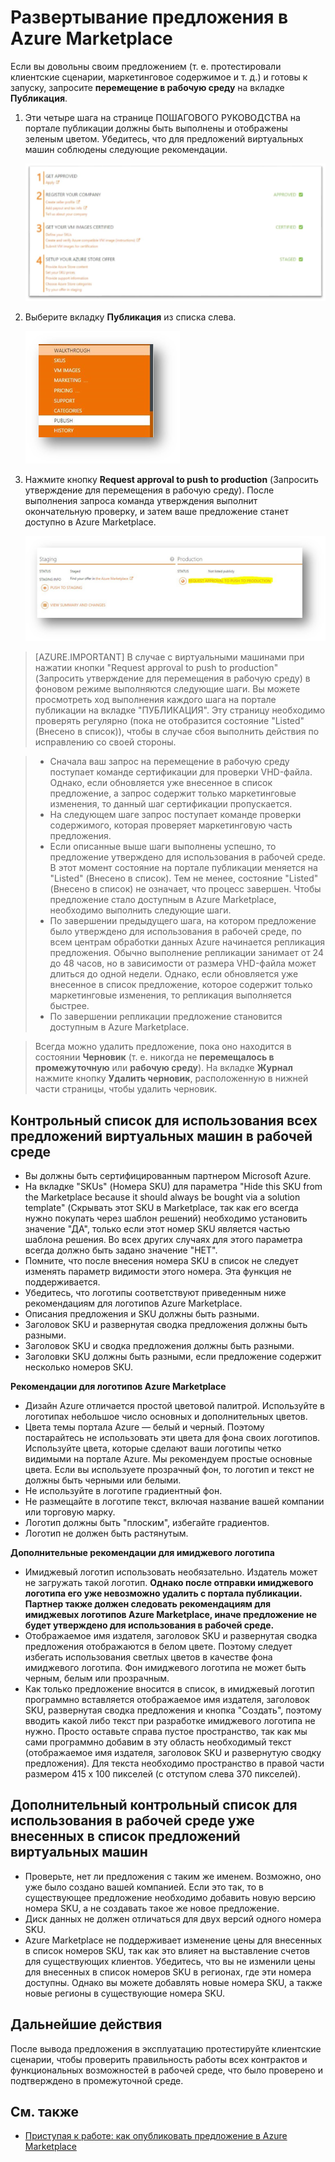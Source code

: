 <properties
   pageTitle="Развертывание предложения в Azure Marketplace | Microsoft Azure"
   description="Дополнительные сведения и пошаговое руководство по развертыванию предложения, например образа виртуальной машины, службы для разработчиков, службы данных и т. д., в Azure Marketplace."
   services="marketplace-publishing"
   documentationCenter=""
   authors="HannibalSII"
   manager=""
   editor=""/>

<tags
   ms.service="marketplace"
   ms.devlang="na"
   ms.topic="article"
   ms.tgt_pltfrm="na"
   ms.workload="na"
   ms.date="08/02/2016"
   ms.author="hascipio" />

# Развертывание предложения в Azure Marketplace
Если вы довольны своим предложением (т. е. протестировали клиентские сценарии, маркетинговое содержимое и т. д.) и готовы к запуску, запросите **перемещение в рабочую среду** на вкладке **Публикация**.

1. Эти четыре шага на странице ПОШАГОВОГО РУКОВОДСТВА на портале публикации должны быть выполнены и отображены зеленым цветом. Убедитесь, что для предложений виртуальных машин соблюдены следующие рекомендации.

    ![рисунок][img-pubportal-walkthru-checked]

2. Выберите вкладку **Публикация** из списка слева.

    ![рисунок][img-pubportal-menu-publish]

3. Нажмите кнопку **Request approval to push to production** (Запросить утверждение для перемещения в рабочую среду). После выполнения запроса команда утверждения выполнит окончательную проверку, и затем ваше предложение станет доступно в Azure Marketplace.

    ![рисунок][img-pubportal-publish-pushproduction]

>[AZURE.IMPORTANT] В случае с виртуальными машинами при нажатии кнопки "Request approval to push to production" (Запросить утверждение для перемещения в рабочую среду) в фоновом режиме выполняются следующие шаги. Вы можете просмотреть ход выполнения каждого шага на портале публикации на вкладке "ПУБЛИКАЦИЯ". Эту страницу необходимо проверять регулярно (пока не отобразится состояние "Listed" (Внесено в список)), чтобы в случае сбоя выполнить действия по исправлению со своей стороны.

> - Сначала ваш запрос на перемещение в рабочую среду поступает команде сертификации для проверки VHD-файла. Однако, если обновляется уже внесенное в список предложение, а запрос содержит только маркетинговые изменения, то данный шаг сертификации пропускается.
> - На следующем шаге запрос поступает команде проверки содержимого, которая проверяет маркетинговую часть предложения.
> - Если описанные выше шаги выполнены успешно, то предложение утверждено для использования в рабочей среде. В этот момент состояние на портале публикации меняется на "Listed" (Внесено в список). Тем не менее, состояние "Listed" (Внесено в список) не означает, что процесс завершен. Чтобы предложение стало доступным в Azure Marketplace, необходимо выполнить следующие шаги.
> - По завершении предыдущего шага, на котором предложение было утверждено для использования в рабочей среде, по всем центрам обработки данных Azure начинается репликация предложения. Обычно выполнение репликации занимает от 24 до 48 часов, но в зависимости от размера VHD-файла может длиться до одной недели. Однако, если обновляется уже внесенное в список предложение, которое содержит только маркетинговые изменения, то репликация выполняется быстрее.
> - По завершении репликации предложение становится доступным в Azure Marketplace.

> Всегда можно удалить предложение, пока оно находится в состоянии **Черновик** (т. е. никогда не **перемещалось в промежуточную** или **рабочую среду**). На вкладке **Журнал** нажмите кнопку **Удалить черновик**, расположенную в нижней части страницы, чтобы удалить черновик.


## Контрольный список для использования всех предложений виртуальных машин в рабочей среде

- Вы должны быть сертифицированным партнером Microsoft Azure.
- На вкладке "SKUs" (Номера SKU) для параметра "Hide this SKU from the Marketplace because it should always be bought via a solution template" (Скрывать этот SKU в Marketplace, так как его всегда нужно покупать через шаблон решений) необходимо установить значение "ДА", только если этот номер SKU является частью шаблона решения. Во всех других случаях для этого параметра всегда должно быть задано значение "НЕТ".
- Помните, что после внесения номера SKU в список не следует изменять параметр видимости этого номера. Эта функция не поддерживается.
- Убедитесь, что логотипы соответствуют приведенным ниже рекомендациям для логотипов Azure Marketplace.
- Описания предложения и SKU должны быть разными.
- Заголовок SKU и развернутая сводка предложения должны быть разными.
- Заголовок SKU и сводка предложения должны быть разными.
- Заголовки SKU должны быть разными, если предложение содержит несколько номеров SKU.

**Рекомендации для логотипов Azure Marketplace**

- Дизайн Azure отличается простой цветовой палитрой. Используйте в логотипах небольшое число основных и дополнительных цветов.
- Цвета темы портала Azure — белый и черный. Поэтому постарайтесь не использовать эти цвета для фона своих логотипов. Используйте цвета, которые сделают ваши логотипы четко видимыми на портале Azure. Мы рекомендуем простые основные цвета. Если вы используете прозрачный фон, то логотип и текст не должны быть черными или белыми.
- Не используйте в логотипе градиентный фон.
- Не размещайте в логотипе текст, включая название вашей компании или торговую марку.
- Логотип должны быть "плоским", избегайте градиентов.
- Логотип не должен быть растянутым.

**Дополнительные рекомендации для имиджевого логотипа**

- Имиджевый логотип использовать необязательно. Издатель может не загружать такой логотип. **Однако после отправки имиджевого логотипа его уже невозможно удалить с портала публикации. Партнер также должен следовать рекомендациям для имиджевых логотипов Azure Marketplace, иначе предложение не будет утверждено для использования в рабочей среде.**
- Отображаемое имя издателя, заголовок SKU и развернутая сводка предложения отображаются в белом цвете. Поэтому следует избегать использования светлых цветов в качестве фона имиджевого логотипа. Фон имиджевого логотипа не может быть черным, белым или прозрачным.
- Как только предложение вносится в список, в имиджевый логотип программно вставляется отображаемое имя издателя, заголовок SKU, развернутая сводка предложения и кнопка "Создать", поэтому вводить какой либо текст при разработке имиджевого логотипа не нужно. Просто оставьте справа пустое пространство, так как мы сами программно добавим в эту область необходимый текст (отображаемое имя издателя, заголовок SKU и развернутую сводку предложения). Для текста необходимо пространство в правой части размером 415 x 100 пикселей (с отступом слева 370 пикселей).


## Дополнительный контрольный список для использования в рабочей среде уже внесенных в список предложений виртуальных машин

- Проверьте, нет ли предложения с таким же именем. Возможно, оно уже было создано вашей компанией. Если это так, то в существующее предложение необходимо добавить новую версию номера SKU, а не создавать такое же новое предложение.
- Диск данных не должен отличаться для двух версий одного номера SKU.
- Azure Marketplace не поддерживает изменение цены для внесенных в список номеров SKU, так как это влияет на выставление счетов для существующих клиентов. Убедитесь, что вы не изменили цены для внесенных в список номеров SKU в регионах, где эти номера доступны. Однако вы можете добавлять новые номера SKU, а также новые регионы в существующие номера SKU.


## Дальнейшие действия
После вывода предложения в эксплуатацию протестируйте клиентские сценарии, чтобы проверить правильность работы всех контрактов и функциональных возможностей в рабочей среде, что было проверено и подтверждено в промежуточной среде.

## См. также
- [Приступая к работе: как опубликовать предложение в Azure Marketplace](marketplace-publishing-getting-started.md)

[img-pubportal-walkthru-checked]: media/marketplace-publishing-push-to-production/pubportal-walkthru-checked.png
[img-pubportal-menu-publish]: media/marketplace-publishing-push-to-production/pubportal-menu-publish.png
[img-pubportal-publish-pushproduction]: media/marketplace-publishing-push-to-production/pubportal-publish-pushproduction.png

<!---HONumber=AcomDC_0803_2016-->